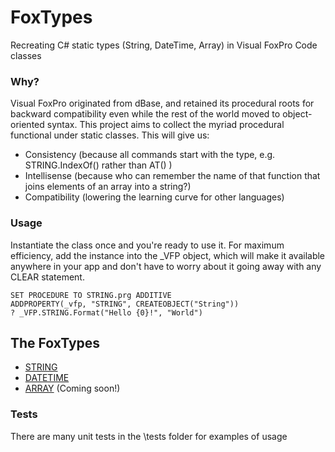 # FoxTypes
Recreating C# static types (String, DateTime, Array) in Visual FoxPro Code classes

### Why?
Visual FoxPro originated from dBase, and retained its procedural roots for backward compatibility even while the rest of the world moved to object-oriented syntax. This project aims to collect the myriad procedural functional under static classes. This will give us:
* Consistency (because all commands start with the type, e.g. STRING.IndexOf() rather than AT() )
* Intellisense (because who can remember the name of that function that joins elements of an array into a string?)
* Compatibility (lowering the learning curve for other languages)

### Usage
Instantiate the class once and you're ready to use it. For maximum efficiency, add the instance into the _VFP object, which will make it available anywhere in your app and don't have to worry about it going away with any CLEAR statement.

```foxpro
SET PROCEDURE TO STRING.prg ADDITIVE
ADDPROPERTY(_vfp, "STRING", CREATEOBJECT("String"))
? _VFP.STRING.Format("Hello {0}!", "World")
```

## The FoxTypes
* [STRING](FT_STRING.MD)
* [DATETIME](FT_DATETIME.MD)
* [ARRAY](FT_ARRAY.MD) (Coming soon!)

### Tests

There are many unit tests in the \tests folder for examples of usage

